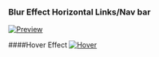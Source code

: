### Blur Effect Horizontal Links/Nav bar
<a href="www.carolineartz.me/dbc-portfolio/html-css-projects/dbc-links-navbar/nav-menu.html" target="_blank" rel="Caroline Artz DBC Challenge DBC Links-Realigning A Navbar">![Preview](http://goo.gl/nKqVBH)</a>

####Hover Effect
<a href="www.carolineartz.me/dbc-portfolio/html-css-projects/dbc-links-navbar/nav-menu.html" target="_blank" rel="Caroline Artz DBC Challenge DBC Links-Realigning A Navbar">![Hover](http://goo.gl/QaljKj)</a>